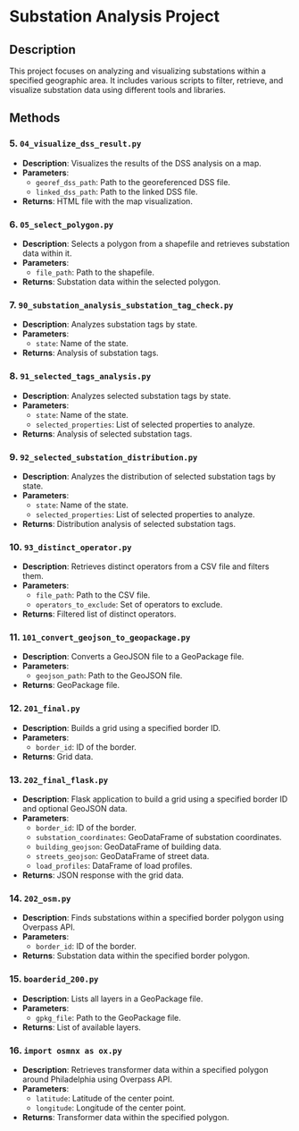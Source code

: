 # Substation Analysis Project

## Description
This project focuses on analyzing and visualizing substations within a specified geographic area. It includes various scripts to filter, retrieve, and visualize substation data using different tools and libraries.

## Methods

### 5. `04_visualize_dss_result.py`
- **Description**: Visualizes the results of the DSS analysis on a map.
- **Parameters**: 
  - `georef_dss_path`: Path to the georeferenced DSS file.
  - `linked_dss_path`: Path to the linked DSS file.
- **Returns**: HTML file with the map visualization.

### 6. `05_select_polygon.py`
- **Description**: Selects a polygon from a shapefile and retrieves substation data within it.
- **Parameters**: 
  - `file_path`: Path to the shapefile.
- **Returns**: Substation data within the selected polygon.

### 7. `90_substation_analysis_substation_tag_check.py`
- **Description**: Analyzes substation tags by state.
- **Parameters**: 
  - `state`: Name of the state.
- **Returns**: Analysis of substation tags.

### 8. `91_selected_tags_analysis.py`
- **Description**: Analyzes selected substation tags by state.
- **Parameters**: 
  - `state`: Name of the state.
  - `selected_properties`: List of selected properties to analyze.
- **Returns**: Analysis of selected substation tags.

### 9. `92_selected_substation_distribution.py`
- **Description**: Analyzes the distribution of selected substation tags by state.
- **Parameters**: 
  - `state`: Name of the state.
  - `selected_properties`: List of selected properties to analyze.
- **Returns**: Distribution analysis of selected substation tags.

### 10. `93_distinct_operator.py`
- **Description**: Retrieves distinct operators from a CSV file and filters them.
- **Parameters**: 
  - `file_path`: Path to the CSV file.
  - `operators_to_exclude`: Set of operators to exclude.
- **Returns**: Filtered list of distinct operators.

### 11. `101_convert_geojson_to_geopackage.py`
- **Description**: Converts a GeoJSON file to a GeoPackage file.
- **Parameters**: 
  - `geojson_path`: Path to the GeoJSON file.
- **Returns**: GeoPackage file.

### 12. `201_final.py`
- **Description**: Builds a grid using a specified border ID.
- **Parameters**: 
  - `border_id`: ID of the border.
- **Returns**: Grid data.

### 13. `202_final_flask.py`
- **Description**: Flask application to build a grid using a specified border ID and optional GeoJSON data.
- **Parameters**: 
  - `border_id`: ID of the border.
  - `substation_coordinates`: GeoDataFrame of substation coordinates.
  - `building_geojson`: GeoDataFrame of building data.
  - `streets_geojson`: GeoDataFrame of street data.
  - `load_profiles`: DataFrame of load profiles.
- **Returns**: JSON response with the grid data.

### 14. `202_osm.py`
- **Description**: Finds substations within a specified border polygon using Overpass API.
- **Parameters**: 
  - `border_id`: ID of the border.
- **Returns**: Substation data within the specified border polygon.

### 15. `boarderid_200.py`
- **Description**: Lists all layers in a GeoPackage file.
- **Parameters**: 
  - `gpkg_file`: Path to the GeoPackage file.
- **Returns**: List of available layers.

### 16. `import osmnx as ox.py`
- **Description**: Retrieves transformer data within a specified polygon around Philadelphia using Overpass API.
- **Parameters**: 
  - `latitude`: Latitude of the center point.
  - `longitude`: Longitude of the center point.
- **Returns**: Transformer data within the specified polygon.

